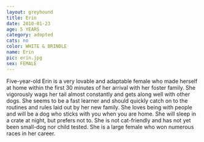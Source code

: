 ```yaml
---
layout: greyhound
title: Erin
date: 2010-01-23
age: 5 YEARS
category: adopted
cats: no
color: WHITE & BRINDLE
name: Erin
pic: erin.jpg
sex: FEMALE
---
```


Five-year-old Erin is a very lovable and adaptable female who made herself at home within the first 30 minutes of her
arrival with her foster family. She vigorously wags her tail almost constantly and gets along well with other dogs. She
seems to be a fast learner and should quickly catch on to the routines and rules laid out by her new family. She loves
being with people and will be a dog who sticks with you when you are home. She will sleep in a crate at night, but
prefers not to. She is not cat-friendly and has not yet been small-dog nor child tested. She is a large female who won
numerous races in her career.

